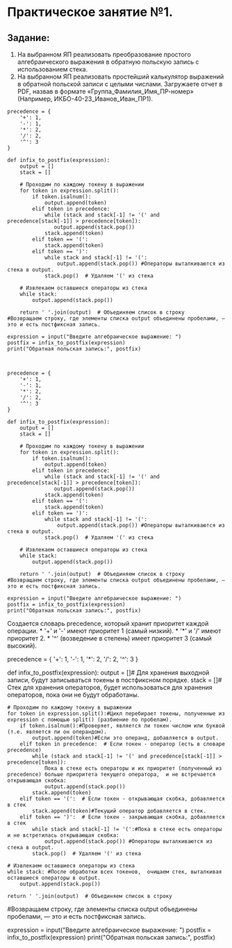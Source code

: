 # Практическое занятие №1.

## Задание: 
1) На выбранном ЯП реализовать преобразование простого алгебраического выражения в обратную польскую запись с использованием стека.
2) На выбранном ЯП реализовать простейший калькулятор выражений в обратной польской записи с целыми числами.
Загружаете отчет в PDF, назвав в формате «Группа_Фамилия_Имя_ПР-номер» (Например, ИКБО-40-23_Иванов_Иван_ПР1).

```
precedence = {
    '+': 1,
    '-': 1,
    '*': 2,
    '/': 2,
    '^': 3
}

def infix_to_postfix(expression):
    output = []
    stack = []

    # Проходим по каждому токену в выражении
    for token in expression.split():
        if token.isalnum():
            output.append(token)
        elif token in precedence: 
            while (stack and stack[-1] != '(' and precedence[stack[-1]] > precedence[token]):
               output.append(stack.pop())
            stack.append(token)
        elif token == '(':  
            stack.append(token)
        elif token == ')': 
            while stack and stack[-1] != '(':
                output.append(stack.pop()) #Операторы выталкиваются из стека в output.
            stack.pop()  # Удаляем '(' из стека

    # Извлекаем оставшиеся операторы из стека
    while stack: 
        output.append(stack.pop())

    return ' '.join(output)  # Объединяем список в строку
#Возвращаем строку, где элементы списка output объединены пробелами, — это и есть постфиксная запись.

expression = input("Введите алгебраическое выражение: ")
postfix = infix_to_postfix(expression)
print("Обратная польская запись:", postfix)



precedence = {
    '+': 1,
    '-': 1,
    '*': 2,
    '/': 2,
    '^': 3
}

def infix_to_postfix(expression):
    output = []
    stack = []

    # Проходим по каждому токену в выражении
    for token in expression.split():
        if token.isalnum():
            output.append(token)
        elif token in precedence: 
            while (stack and stack[-1] != '(' and precedence[stack[-1]] > precedence[token]):
               output.append(stack.pop())
            stack.append(token)
        elif token == '(':  
            stack.append(token)
        elif token == ')': 
            while stack and stack[-1] != '(':
                output.append(stack.pop()) #Операторы выталкиваются из стека в output.
            stack.pop()  # Удаляем '(' из стека

    # Извлекаем оставшиеся операторы из стека
    while stack: 
        output.append(stack.pop())

    return ' '.join(output)  # Объединяем список в строку
#Возвращаем строку, где элементы списка output объединены пробелами, — это и есть постфиксная запись.

expression = input("Введите алгебраическое выражение: ")
postfix = infix_to_postfix(expression)
print("Обратная польская запись:", postfix)

```




Создается словарь precedence, который хранит приоритет каждой операции.
    * '+' и '-' имеют приоритет 1 (самый низкий).
    * '*' и '/' имеют приоритет 2.
    * '^' (возведение в степень) имеет приоритет 3 (самый высокий).

precedence = {
    '+': 1,
    '-': 1,
    '*': 2,
    '/': 2,
    '^': 3
}

def infix_to_postfix(expression):
    output = []# Для хранения выходной записи, будут записываться токены в постфиксном порядке.
    stack = []# Стек для хранения операторов, будет использоваться для хранения операторов, пока они не будут обработаны.

    # Проходим по каждому токену в выражении
    for token in expression.split():#Цикл перебирает токены, полученные из expression с помощью split() (разбиение по пробелам).
        if token.isalnum():#Проверяет, является ли токен числом или буквой (т.е. является ли он операндом).
            output.append(token)#Если это операнд, добавляется в output.
        elif token in precedence:  # Если токен - оператор (есть в словаре precedence)
            while (stack and stack[-1] != '(' and precedence[stack[-1]] > precedence[token]):
                Пока в стеке есть операторы и их приоритет (полученный из precedence) больше приоритета текущего оператора,  и не встречается открывающая скобка:              
                output.append(stack.pop())
            stack.append(token)
        elif token == '(':  # Если токен - открывающая скобка, добавляется в стек
            stack.append(token)#Текущий оператор добавляется в стек.
        elif token == ')':  # Если токен - закрывающая скобка, добавляется в стек
            while stack and stack[-1] != '(':#Пока в стеке есть операторы и не встретилась открывающая скобка:
                output.append(stack.pop()) #Операторы выталкиваются из стека в output.
            stack.pop()  # Удаляем '(' из стека

    # Извлекаем оставшиеся операторы из стека
    while stack: #После обработки всех токенов,  очищаем стек, выталкивая оставшиеся операторы в output.
        output.append(stack.pop())

    return ' '.join(output)  # Объединяем список в строку
#Возвращаем строку, где элементы списка output объединены пробелами, — это и есть постфиксная запись.

expression = input("Введите алгебраическое выражение: ")
postfix = infix_to_postfix(expression)
print("Обратная польская запись:", postfix)
